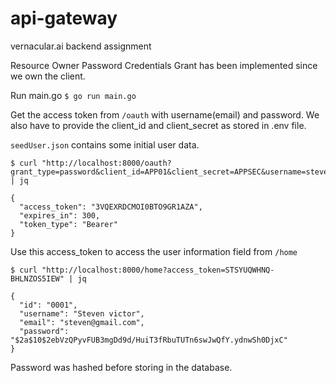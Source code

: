 # api-gateway
vernacular.ai backend assignment

Resource Owner Password Credentials Grant has been implemented since we own the client.

Run main.go
`$ go run main.go`

Get the access token from `/oauth` with username(email) and password. We also have to provide the client_id and client_secret as stored in .env file.

`seedUser.json` contains some initial user data.


```
$ curl "http://localhost:8000/oauth?grant_type=password&client_id=APP01&client_secret=APPSEC&username=steven@gmail.com&password=password1" | jq

{
  "access_token": "3VQEXRDCMOI0BTO9GR1AZA",
  "expires_in": 300,
  "token_type": "Bearer"
}
```

Use this access_token to access the user information field from `/home` 

```
$ curl "http://localhost:8000/home?access_token=STSYUQWHNQ-BHLNZOS5IEW" | jq

{
  "id": "0001",
  "username": "Steven victor",
  "email": "steven@gmail.com",
  "password": "$2a$10$2ebVzQPyvFUB3mgDd9d/HuiT3fRbuTUTn6swJwQfY.ydnwSh0DjxC"
}

```
Password was hashed before storing in the database. 


